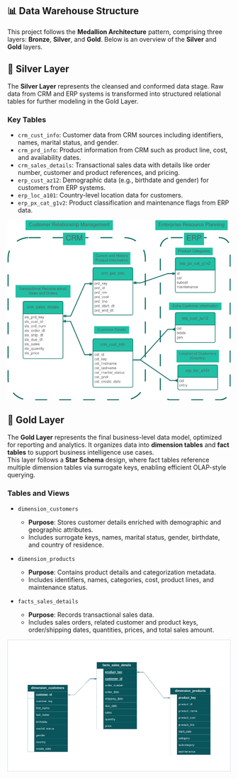 ## 📊 Data Warehouse Structure

This project follows the **Medallion Architecture** pattern, comprising three layers: **Bronze**, **Silver**, and **Gold**. Below is an overview of the **Silver** and **Gold** layers.

## 🥈 Silver Layer

The **Silver Layer** represents the cleansed and conformed data stage. Raw data from CRM and ERP systems is transformed into structured relational tables for further modeling in the Gold Layer.

### Key Tables

- `crm_cust_info`: Customer data from CRM sources including identifiers, names, marital status, and gender.
- `crm_prd_info`: Product information from CRM such as product line, cost, and availability dates.
- `crm_sales_details`: Transactional sales data with details like order number, customer and product references, and pricing.
- `erp_cust_az12`: Demographic data (e.g., birthdate and gender) for customers from ERP systems.
- `erp_loc_a101`: Country-level location data for customers.
- `erp_px_cat_g1v2`: Product classification and maintenance flags from ERP data.

![Database tables in Bronze Layer](assets/data_model_silver.png)

## 🥇 Gold Layer

The **Gold Layer** represents the final business-level data model, optimized for reporting and analytics. It organizes data into **dimension tables** and **fact tables** to support business intelligence use cases.  
This layer follows a **Star Schema** design, where fact tables reference multiple dimension tables via surrogate keys, enabling efficient OLAP-style querying.

### Tables and Views

- `dimension_customers`
  - **Purpose**: Stores customer details enriched with demographic and geographic attributes.
  - Includes surrogate keys, names, marital status, gender, birthdate, and country of residence.

- `dimension_products`
  - **Purpose**: Contains product details and categorization metadata.
  - Includes identifiers, names, categories, cost, product lines, and maintenance status.

- `facts_sales_details`
  - **Purpose**: Records transactional sales data.
  - Includes sales orders, related customer and product keys, order/shipping dates, quantities, prices, and total sales amount.

![Database tables in Gold Layer](assets/data_model_gold.png)
